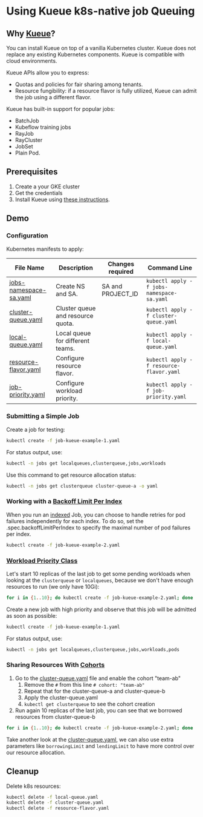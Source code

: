 # Using Kueue k8s-native job Queuing

## Why [Kueue](https://kueue.sigs.k8s.io/docs/overview/)?

You can install Kueue on top of a vanilla Kubernetes cluster. Kueue does not replace any existing Kubernetes components. Kueue is compatible with cloud environments.

Kueue APIs allow you to express:
- Quotas and policies for fair sharing among tenants.
- Resource fungibility: if a resource flavor is fully utilized, Kueue can admit the job using a different flavor.

Kueue has built-in support for popular jobs:
- BatchJob
- Kubeflow training jobs
- RayJob
- RayCluster
- JobSet
- Plain Pod.

## Prerequisites

1. Create a your GKE cluster
1. Get the credentials
1. Install Kueue using [these instructions](../../README.md).

## Demo

### Configuration

Kubernetes manifests to apply:

| File Name | Description | Changes required | Command Line |
|---|---|---|---|
| [jobs-namespace-sa.yaml](./jobs-namespace-sa.yaml) | Create NS and SA. | SA and PROJECT_ID | `kubectl apply -f jobs-namespace-sa.yaml` |
| [cluster-queue.yaml](./cluster-queue.yaml) | Cluster queue and resource quota. |  | `kubectl apply -f cluster-queue.yaml` |
| [local-queue.yaml](./local-queue.yaml) | Local queue for different teams. |  | `kubectl apply -f local-queue.yaml` |
| [resource-flavor.yaml](./resource-flavor.yaml) | Configure resource flavor. |  | `kubectl apply -f resource-flavor.yaml` |
| [job-priority.yaml](./job-priority.yaml) | Configure workload priority. |  | `kubectl apply -f job-priority.yaml` |

### Submitting a Simple Job

Create a job for testing:
```bash
kubectl create -f job-kueue-example-1.yaml
```

For status output, use:
```bash
kubectl -n jobs get localqueues,clusterqueue,jobs,workloads
```

Use this command to get resource allocation status:
```bash
kubectl -n jobs get clusterqueue cluster-queue-a -o yaml
```

### Working with a [Backoff Limit Per Index](https://kubernetes.io/docs/concepts/workloads/controllers/job/#backoff-limit-per-index)

When you run an [indexed](https://kubernetes.io/docs/concepts/workloads/controllers/job/#completion-mode) Job, you can choose to handle retries for pod failures independently for each index. To do so, set the .spec.backoffLimitPerIndex to specify the maximal number of pod failures per index.

```bash
kubectl create -f job-kueue-example-2.yaml
```

### [Workload Priority Class](https://kueue.sigs.k8s.io/docs/concepts/workload_priority_class/) 

Let's start 10 replicas of the last job to get some pending workloads when looking at the `clusterqueue` or `localqueues`, because we don't have enough resources to run (we only have 10Gi):

```bash
for i in {1..10}; do kubectl create -f job-kueue-example-2.yaml; done
```

Create a new job with high priority and observe that this job will be admitted as soon as possible:
```bash
kubectl create -f job-kueue-example-1.yaml
```

For status output, use:
```bash
kubectl -n jobs get localqueues,clusterqueue,jobs,workloads,pods
```

### Sharing Resources With [Cohorts](https://kueue.sigs.k8s.io/docs/concepts/cluster_queue/#cohort)

1. Go to the [cluster-queue.yaml](./cluster-queue.yaml) file and enable the cohort "team-ab"
   1. Remove the `#` from this line `# cohort: "team-ab"`
   2. Repeat that for the cluster-queue-a and cluster-queue-b
   3. Apply the cluster-queue.yaml
   4. `kubectl get clusterqueue` to see the cohort creation
2. Run again 10 replicas of the last job, you can see that we borrowed resources from cluster-queue-b
  ```bash
  for i in {1..10}; do kubectl create -f job-kueue-example-2.yaml; done
  ```

Take another look at the [cluster-queue.yaml](./cluster-queue.yaml), we can also use extra parameters like `borrowingLimit` and `lendingLimit` to have more control over our resource allocation.

## Cleanup

Delete k8s resources:
```bash
kubectl delete -f local-queue.yaml
kubectl delete -f cluster-queue.yaml
kubectl delete -f resource-flavor.yaml
```

